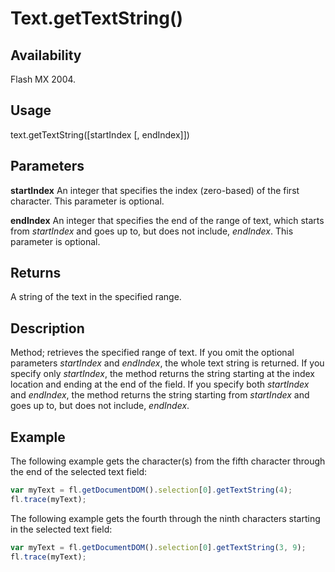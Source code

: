 # Text.getTextString()

## Availability

Flash MX 2004.

## Usage

text.getTextString([startIndex [, endIndex]])

## Parameters

**startIndex** An integer that specifies the index (zero-based) of the first character. This parameter is optional.

**endIndex** An integer that specifies the end of the range of text, which starts from *startIndex* and goes up to, but does not include, *endIndex*. This parameter is optional.

## Returns

A string of the text in the specified range.

## Description

Method; retrieves the specified range of text. If you omit the optional parameters *startIndex* and *endIndex*, the whole text string is returned. If you specify only *startIndex*, the method returns the string starting at the index location and ending at the end of the field. If you specify both *startIndex* and *endIndex*, the method returns the string starting from *startIndex* and goes up to, but does not include, *endIndex*.

## Example

The following example gets the character(s) from the fifth character through the end of the selected text field:

```javascript
var myText = fl.getDocumentDOM().selection[0].getTextString(4);
fl.trace(myText);
```

The following example gets the fourth through the ninth characters starting in the selected text field:

```javascript
var myText = fl.getDocumentDOM().selection[0].getTextString(3, 9);
fl.trace(myText);
```
